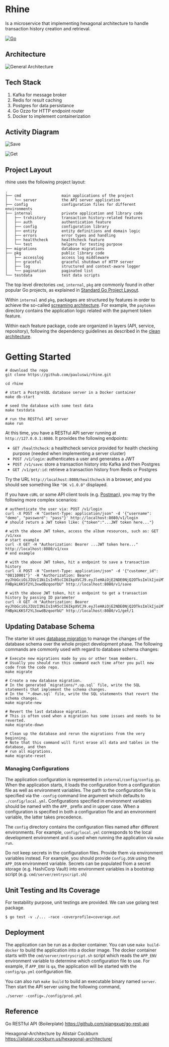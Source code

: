 # Rhine
Is a microservice that implementing hexagonal architecture to handle transaction history creation and retrieval. 

[![Go](https://github.com/pauluswi/rhine/actions/workflows/build.yml/badge.svg)](https://github.com/pauluswi/rhine/actions/workflows/build.yml)

## Architecture

![General Architecture](./General.JPG)

## Tech Stack

1. Kafka for message broker
3. Redis for result caching
4. Postgres for data persistance
5. Go Ozzo for HTTP endpoint router
6. Docker to implement containerization

## Activity Diagram

![Save](./Rhine-Save.JPG)

![Get](./Rhine-Get.JPG)

## Project Layout

rhine uses the following project layout:
 
```
.
├── cmd                  main applications of the project
│   └── server           the API server application
├── config               configuration files for different environments
├── internal             private application and library code
│   ├── trxhistory       transaction history-related features
│   ├── auth             authentication feature
│   ├── config           configuration library
│   ├── entity           entity definitions and domain logic
│   ├── errors           error types and handling
│   ├── healthcheck      healthcheck feature
│   └── test             helpers for testing purpose
├── migrations           database migrations
├── pkg                  public library code
│   ├── accesslog        access log middleware
│   ├── graceful         graceful shutdown of HTTP server
│   ├── log              structured and context-aware logger
│   └── pagination       paginated list
└── testdata             test data scripts
```

The top level directories `cmd`, `internal`, `pkg` are commonly found in other popular Go projects, as explained in
[Standard Go Project Layout](https://github.com/golang-standards/project-layout).

Within `internal` and `pkg`, packages are structured by features in order to achieve the so-called
[screaming architecture](https://blog.cleancoder.com/uncle-bob/2011/09/30/Screaming-Architecture.html). For example, 
the `paytoken` directory contains the application logic related with the payment token feature. 

Within each feature package, code are organized in layers (API, service, repository), following the dependency guidelines
as described in the [clean architecture](https://blog.cleancoder.com/uncle-bob/2012/08/13/the-clean-architecture.html).

# Getting Started

```shell
# download the repo
git clone https://github.com/pauluswi/rhine.git

cd rhine

# start a PostgreSQL database server in a Docker container
make db-start

# seed the database with some test data
make testdata

# run the RESTful API server
make run
```

At this time, you have a RESTful API server running at `http://127.0.0.1:8080`. 
It provides the following endpoints:

* `GET /healthcheck`: a healthcheck service provided for health checking purpose (needed when implementing a server cluster)
* `POST /v1/login`: authenticates a user and generates a JWT
* `POST /v1/save`: store a transaction history into Kafka and then Postgres
* `GET /v1/get/:id`: retrieve a transaction history from Redis or Postgres

Try the URL `http://localhost:8080/healthcheck` in a browser, and you should see something like `"OK v1.0.0"` displayed.

If you have `cURL` or some API client tools (e.g. [Postman](https://www.getpostman.com/)), you may try the following 
more complex scenarios:

```shell
# authenticate the user via: POST /v1/login
curl -X POST -H "Content-Type: application/json" -d '{"username": "demo", "password": "pass"}' http://localhost:8080/v1/login
# should return a JWT token like: {"token":"...JWT token here..."}

# with the above JWT token, access the album resources, such as: GET /v1/xxx
# start example
curl -X GET -H "Authorization: Bearer ...JWT token here..." http://localhost:8080/v1/xxx
# end example 

# with the above JWT token, hit a endpoint to save a transaction history
curl -X POST -H "Content-Type: application/json" -d '{"customer_id": "08110001"}' -H "Authorization: Bearer eyJhbGciOiJIUzI1NiIsInR5cCI6IkpXVCJ9.eyJleHAiOjE2NDE0NjQ2OTksImlkIjoiMTAwIiwibmFtZSI6ImRlbW8ifQ.WYS5mX_UGUWu4nf_u-FHBpkLKKSf2YL3xwdBzqooYbU" http://localhost:8080/v1/save

# with the above JWT token, hit a endpoint to get a transaction history by passing ID parameter
curl -X GET -H "Authorization: Bearer eyJhbGciOiJIUzI1NiIsInR5cCI6IkpXVCJ9.eyJleHAiOjE2NDE0NjQ2OTksImlkIjoiMTAwIiwibmFtZSI6ImRlbW8ifQ.WYS5mX_UGUWu4nf_u-FHBpkLKKSf2YL3xwdBzqooYbU" http://localhost:8080/v1/get/1

```

## Updating Database Schema

The starter kit uses [database migration](https://en.wikipedia.org/wiki/Schema_migration) to manage the changes of the 
database schema over the whole project development phase. The following commands are commonly used with regard to database
schema changes:

```shell
# Execute new migrations made by you or other team members.
# Usually you should run this command each time after you pull new code from the code repo. 
make migrate

# Create a new database migration.
# In the generated `migrations/*.up.sql` file, write the SQL statements that implement the schema changes.
# In the `*.down.sql` file, write the SQL statements that revert the schema changes.
make migrate-new

# Revert the last database migration.
# This is often used when a migration has some issues and needs to be reverted.
make migrate-down

# Clean up the database and rerun the migrations from the very beginning.
# Note that this command will first erase all data and tables in the database, and then
# run all migrations. 
make migrate-reset
```


### Managing Configurations

The application configuration is represented in `internal/config/config.go`. When the application starts,
it loads the configuration from a configuration file as well as environment variables. The path to the configuration 
file is specified via the `-config` command line argument which defaults to `./config/local.yml`. Configurations
specified in environment variables should be named with the `APP_` prefix and in upper case. When a configuration
is specified in both a configuration file and an environment variable, the latter takes precedence. 

The `config` directory contains the configuration files named after different environments. For example,
`config/local.yml` corresponds to the local development environment and is used when running the application 
via `make run`.

Do not keep secrets in the configuration files. Provide them via environment variables instead. For example,
you should provide `Config.DSN` using the `APP_DSN` environment variable. Secrets can be populated from a secret
storage (e.g. HashiCorp Vault) into environment variables in a bootstrap script (e.g. `cmd/server/entryscript.sh`)

## Unit Testing and Its Coverage

For testability purpose, unit testings are provided.
We can use golang test package.

```shell
$ go test -v ./... -race -coverprofile=coverage.out

```

## Deployment

The application can be run as a docker container. You can use `make build-docker` to build the application 
into a docker image. The docker container starts with the `cmd/server/entryscript.sh` script which reads 
the `APP_ENV` environment variable to determine which configuration file to use. For example,
if `APP_ENV` is `qa`, the application will be started with the `config/qa.yml` configuration file.

You can also run `make build` to build an executable binary named `server`. Then start the API server using the following
command,

```shell
./server -config=./config/prod.yml
```

## Reference

Go RESTful API (Boilerplate)
https://github.com/qiangxue/go-rest-api

Hexagonal-Architecture by Alistair Cockburn 
https://alistair.cockburn.us/hexagonal-architecture/




